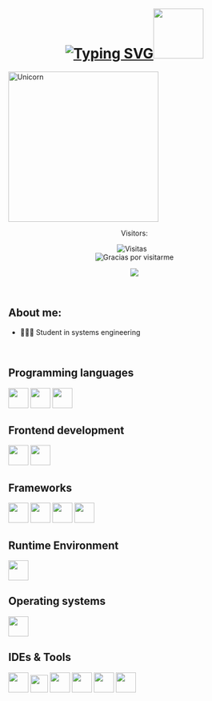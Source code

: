 <div align="center">
<h1 align="center"><a href="https://git.io/typing-svg"><img src="https://readme-typing-svg.herokuapp.com?font=Fira+Code&pause=&color=red&width=200&lines=Hi,+i'm+Hellen" alt="Typing SVG" /></a><img src="https://c.tenor.com/fYg91qBpDdgAAAAi/bongo-cat-transparent.gif"width="100"> </h1>
</div>
<div>
<img align="center" width=300px alt="Unicorn" src="https://c.tenor.com/GN73MKBawZYAAAAi/busy-cute.gif" />
  <div align= "center">
  <p>Visitors:</p>
 <p align="center">
  <img src="https://visitor-badge.laobi.icu/badge?page_id=EberthGarciaValdez01001.EberthGarciaValdez01001" alt="Visitas" style="margin-right:10px;"/>
  <br>
  <img src="https://img.shields.io/badge/Gracias%20por%20visitarme-blueviolet?style=for-the-badge&logo=github" alt="Gracias por visitarme"/>
</p>
<p align="center">
  <img src="https://capsule-render.vercel.app/api?type=waving&color=gradient&height=100&section=footer"/>
</p>
</div>

<br>
   
## About me:

- 👨🏻‍💻 Student in systems engineering 
<br>

## Programming languages
<p>
<img width="40px" src="https://cdn.jsdelivr.net/gh/devicons/devicon@latest/icons/java/java-original.svg"/>        
<img width="40px" src="https://cdn.jsdelivr.net/gh/devicons/devicon/icons/javascript/javascript-original.svg" />
<img width="40px" src="https://cdn.jsdelivr.net/gh/devicons/devicon@latest/icons/python/python-original.svg" />
</p>

## Frontend development
<p>
<img width="40px"src="https://cdn.jsdelivr.net/gh/devicons/devicon@latest/icons/html5/html5-original.svg" />
<img width="40px"src="https://cdn.jsdelivr.net/gh/devicons/devicon@latest/icons/css3/css3-original.svg" />
</p>

## Frameworks
<p>
<img width= "40px" src="https://cdn.jsdelivr.net/gh/devicons/devicon@latest/icons/react/react-original.svg" />
<img width= "40px" src="https://cdn.jsdelivr.net/gh/devicons/devicon@latest/icons/bootstrap/bootstrap-original.svg" />
<img width="40px"src="https://cdn.jsdelivr.net/gh/devicons/devicon@latest/icons/django/django-plain.svg" />
<img width="40px"src="https://camo.githubusercontent.com/fc27ff3bd591e48f69e5b4744e87c1094d52dddc836fd6394f0f565cc1172851/68747470733a2f2f696d672e736869656c64732e696f2f62616467652f2d466c61736b2d3035313232413f7374796c653d666c6174266c6f676f3d666c61736b" />
</p>

## Runtime Environment
<p>
<img width="40px" src="https://cdn.jsdelivr.net/gh/devicons/devicon@latest/icons/nodejs/nodejs-plain-wordmark.svg" />  
</p>
 
## Operating systems
<p>
<img width="40px" src="https://cdn.jsdelivr.net/gh/devicons/devicon@latest/icons/windows11/windows11-original.svg" />
</p>
  
## IDEs & Tools
<p>
<img width="40px" src="https://cdn.jsdelivr.net/gh/devicons/devicon/icons/vscode/vscode-original.svg" />
<img width="35px" src="https://i.postimg.cc/TwVD5MJB/Net-Beans-Logo-wine.png" />
<img width="40px" src="https://img.icons8.com/?size=100&id=12599&format=png&color=FFFFFF" />
<img width="40px" src="https://cdn.jsdelivr.net/gh/devicons/devicon@latest/icons/git/git-original.svg" />
<img width="40px" src="https://cdn.jsdelivr.net/gh/devicons/devicon@latest/icons/postman/postman-original.svg" />
<img width="40px" src="https://avatars.githubusercontent.com/u/164544218?s=200&v=4" />  
</p>

